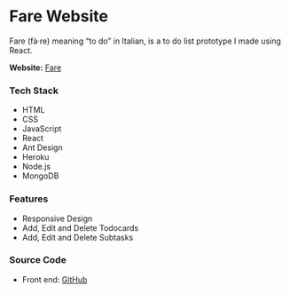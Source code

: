 # Fare Website
Fare (fà·re) meaning “to do” in Italian, is a to do list prototype I made using React.

<b>Website:</b> [Fare](https://bitvivaz.com/fare/)

### Tech Stack 
- HTML
- CSS
- JavaScript
- React
- Ant Design
- Heroku
- Node.js
- MongoDB

### Features
- Responsive Design
- Add, Edit and Delete Todocards
- Add, Edit and Delete Subtasks 

### Source Code

- Front end: [GitHub](https://github.com/bitVivAZ/fare)


